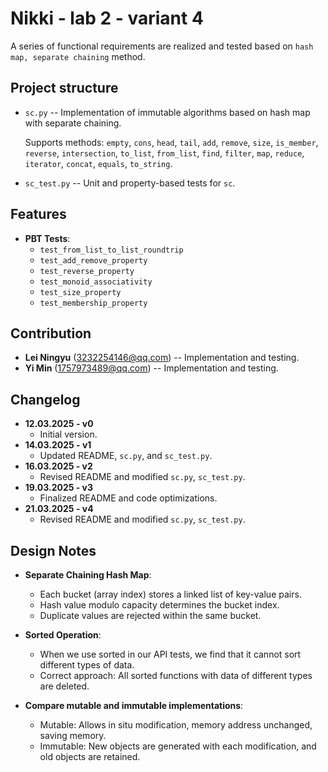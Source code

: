 # Nikki - lab 2 - variant 4

A series of functional requirements are realized and tested based on
`hash map, separate chaining` method.

## Project structure

- `sc.py` -- Implementation of immutable algorithms based on hash map
with separate chaining.

  Supports methods: `empty`, `cons`, `head`, `tail`, `add`, `remove`,
  `size`, `is_member`, `reverse`, `intersection`, `to_list`, `from_list`,
   `find`, `filter`, `map`, `reduce`, `iterator`, `concat`, `equals`, `to_string`.
- `sc_test.py` -- Unit and property-based tests for `sc`.

## Features

- **PBT Tests**:
   - `test_from_list_to_list_roundtrip`
   - `test_add_remove_property`
   - `test_reverse_property`
   - `test_monoid_associativity`
   - `test_size_property`
   - `test_membership_property`

## Contribution

- **Lei Ningyu** (3232254146@qq.com) -- Implementation and testing.
- **Yi Min** (1757973489@qq.com) -- Implementation and testing.

## Changelog

- **12.03.2025 - v0**
   - Initial version.
- **14.03.2025 - v1**
   - Updated README, `sc.py`, and `sc_test.py`.
- **16.03.2025 - v2**
   - Revised README and modified `sc.py`, `sc_test.py`.
- **19.03.2025 - v3**
   - Finalized README and code optimizations.
- **21.03.2025 - v4**
   - Revised README and modified `sc.py`, `sc_test.py`.

## Design Notes

- **Separate Chaining Hash Map**:
   - Each bucket (array index) stores a linked list of key-value pairs.
   - Hash value modulo capacity determines the bucket index.
   - Duplicate values are rejected within the same bucket.

- **Sorted Operation**:
   - When we use sorted in our API tests, we find that it cannot sort
   different types of data.
   - Correct approach: All sorted functions with data of different
   types are deleted.

- **Compare mutable and immutable implementations**:
   - Mutable: Allows in situ modification, memory address unchanged, saving memory.
   - Immutable: New objects are generated with each modification, and
   old objects are retained.
